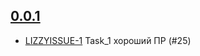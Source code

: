 ## [0.0.1](https://unstable4.re-lizzy.xyz/releases/workspace-marina-fokina/BOO-14)
* [LIZZYISSUE-1](https://tracker.yandex.ru/LIZZYISSUE-1) Task_1 хороший ПР (#25)